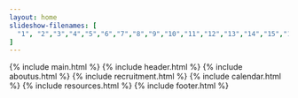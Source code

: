 ```yaml
---
layout: home
slideshow-filenames: [
  "1", "2","3","4","5","6","7","8","9","10","11","12","13","14","15","16","17","18","19","20","21","22","23","24"
]
---
```


{% include main.html %}
{% include header.html %}
{% include aboutus.html %}
{% include recruitment.html %}
{% include calendar.html %}
{% include resources.html %}
{% include footer.html %}